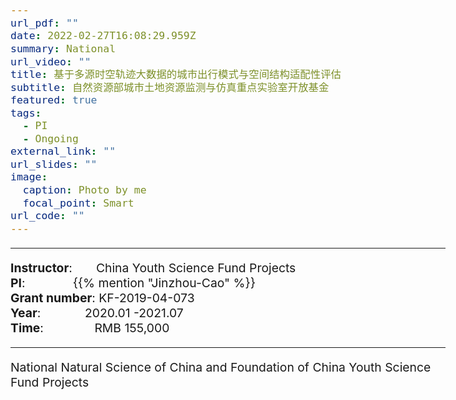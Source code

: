 ```yaml
---
url_pdf: ""
date: 2022-02-27T16:08:29.959Z
summary: National
url_video: ""
title: 基于多源时空轨迹大数据的城市出行模式与空间结构适配性评估
subtitle: 自然资源部城市土地资源监测与仿真重点实验室开放基金
featured: true
tags:
  - PI
  - Ongoing
external_link: ""
url_slides: ""
image:
  caption: Photo by me
  focal_point: Smart
url_code: ""
---
```


<style type="text/css">
  /* Whole document: */
  body{
    font-size: 14.5pt;
  }
  /* Headers */
  h1,h2,h3,h4,h5,h6{
    font-size: 20pt;
    }
</style>

-----
**Instructor**:       China Youth Science Fund Projects                 <br>
**PI**:              {{% mention "Jinzhou-Cao" %}}                 <br>
**Grant number**: KF-2019-04-073             <br>
**Year**:             2020.01 -2021.07  <br>
**Time**:               RMB 155,000                        

-----

National Natural Science of China and Foundation of China Youth Science Fund Projects
